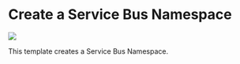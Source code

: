 # Create a Service Bus Namespace

<a href="https://portal.azure.cn/#create/Microsoft.Template/uri/https%3A%2F%2Fgithub.com%2Faryamo%2Fazurejson%2Fblob%2Fmaster%2F101-servicebus-namespace%2Fazuredeploy.json" target="_blank">
    <img src="http://azuredeploy.net/deploybutton.png"/>
</a>

This template creates a Service Bus Namespace.